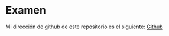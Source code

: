 # Examen

Mi dirección de github de este repositorio es el siguiente: [Github](https://github.com/FedeOcejo/Examen.git)
